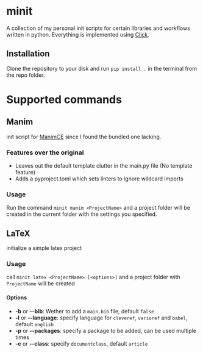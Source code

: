 # minit
A collection of my personal init scripts for certain libraries and workflows written in python. Everything is implemented using [Click](https://github.com/pallets/click/).
## Installation
Clone the repository to your disk and run `pip install .` in the terminal from the repo folder.

# Supported commands
## Manim
init script for [ManimCE](https://github.com/manimCommunity/manim) since I found the bundled one lacking. 
### Features over the original
* Leaves out the default template clutter in the main.py file (No template feature)
* Adds a pyproject.toml which sets linters to ignore wildcard imports
### Usage
Run the command `minit manim <ProjectName>` and a project folder will be created in the current folder with the settings you specified.

## LaTeX
initialize a simple latex project
### Usage
call `minit latex <ProjectName> [<options>]` and a project folder with `ProjectName` will be created
#### Options
* **-b** or **--bib**: Wether to add a `main.bib` file, default `false`
* **-l** or **--language**: specify language for `cleveref`, `varioref` and `babel`, default `english`
* **-p** or **--packages**: specify a package to be added, can be used multiple times
* **-c** or **--class**: specify `documentclass`, default `article`
